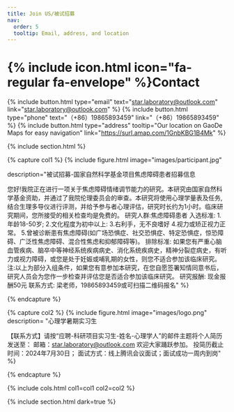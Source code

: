 ```yaml
---
title: Join US/被试招募
nav:
  order: 5
  tooltip: Email, address, and location
---
```


# {% include icon.html icon="fa-regular fa-envelope" %}Contact



{%
  include button.html
  type="email"
  text="star.laboratory@outlook.com"
  link="star.laboratory@outlook.com"
%}
{%
  include button.html
  type="phone"
  text="（+86）19865893459"
  link="（+86）19865893459"
%}
{%
  include button.html
  type="address"
  tooltip="Our location on GaoDe Maps for easy navigation"
  link="https://surl.amap.com/1GnbKBG1B4Mk"
%}

{% include section.html %}

{% capture col1 %}
{%
  include figure.html
  image="images/participant.jpg"
  
description="被试招募-国家自然科学基金项目焦虑障碍患者招募信息
  
您好!我院正在进行一项关于焦虑障碍情绪调节能力的研究。本研究由国家自然科学基金资助，并通过了我院伦理委员会的审查。本研究将使用心理学量表及任务,结合生理多导仪进行评测，并给予参与者心理评估，研究时长约为1小时。临床研究期间，您所接受的相关检查均是免费的。 研究人群:焦虑障碍患者 入选标准: 1.年龄18-50岁; 2.文化程度为初中以上: 3.右利手，无不良嗜好 4.视力或矫正视力正常。 5.曾被诊断患有焦虑障碍(如广场恐惧症、社交恐惧症、特定恐惧症，惊恐障碍、广泛性焦虑障碍、混合性焦虑和抑郁障碍等)。 排除标准: 如果您有严重心脑血管疾病、脑卒中等神经系统疾病病史、消化系统疾病史，精神分裂症病史，有听力或视力障碍，或您是处于妊娠或哺乳期的女性，则您不适合参加该临床研究。 注:以上为部分入组条件，如果您有意参加本研究，在您自愿签署知情同意书后，研究人员会为您作一步检查并评估您是否适合参加该临床研究。 研究报酬: 现金报酬50元 联系方式: 梁老师，19865893459或可扫描二维码报名"
%}

{% endcapture %}

{% capture col2 %}
{%
  include figure.html
  image="images/logo.png"
description= "心理学暑期实习生

【联系方式】请按“应聘-科研项目实习生-姓名-心理学人”的邮件主题将个人简历发送至：
邮箱：star.laboratory@outlook.com
欢迎大家踊跃参加。
投简历截止时间：2024年7月30日；
面试方式：线上腾讯会议面试；面试成功一周内到岗"
%}

{% endcapture %}

{% include cols.html col1=col1 col2=col2 %}

{% include section.html dark=true %}



